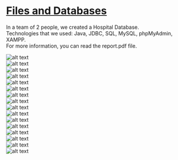 # [Files and Databases](https://www.csd.uoc.gr/CSD/index.jsp?content=courses_catalog&openmenu=demoAcc3&lang=en&course=24)  

In a team of 2 people, we created a Hospital Database.  
Technologies that we used: Java, JDBC, SQL, MySQL, phpMyAdmin, XAMPP.  
For more information, you can read the report.pdf file.  


 
![alt text](https://github.com/georgeleve/CS360/blob/main/images/image1.jpg)  
![alt text](https://github.com/georgeleve/CS360/blob/main/images/image2.jpg)  
![alt text](https://github.com/georgeleve/CS360/blob/main/images/image3.jpg)  
![alt text](https://github.com/georgeleve/CS360/blob/main/images/image4.jpg)  
![alt text](https://github.com/georgeleve/CS360/blob/main/images/image5.jpg)  
![alt text](https://github.com/georgeleve/CS360/blob/main/images/image6.jpg)  
![alt text](https://github.com/georgeleve/CS360/blob/main/images/image7.jpg)  
![alt text](https://github.com/georgeleve/CS360/blob/main/images/image8.jpg)  
![alt text](https://github.com/georgeleve/CS360/blob/main/images/image9.jpg)  
![alt text](https://github.com/georgeleve/CS360/blob/main/images/image10.jpg)  
![alt text](https://github.com/georgeleve/CS360/blob/main/images/image11.jpg)  
![alt text](https://github.com/georgeleve/CS360/blob/main/images/image12.jpg)  
![alt text](https://github.com/georgeleve/CS360/blob/main/images/image13.jpg)  
![alt text](https://github.com/georgeleve/CS360/blob/main/images/image14.jpg)  
![alt text](https://github.com/georgeleve/CS360/blob/main/images/image15.jpg)  
![alt text](https://github.com/georgeleve/CS360/blob/main/images/image16.jpg)  
